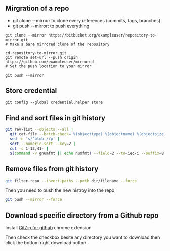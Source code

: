 ## Mirgration of a repo
* git clone --mirror: to clone every references (commits, tags, branches)
* git push --mirror: to push everything

```
git clone --mirror https://bitbucket.org/exampleuser/repository-to-mirror.git
# Make a bare mirrored clone of the repository

cd repository-to-mirror.git
git remote set-url --push origin https://github.com/exampleuser/mirrored
# Set the push location to your mirror

git push --mirror
```

## Store credential

```
git config --global credential.helper store
```

## Find and sort files in git history

```bash
git rev-list --objects --all |
  git cat-file --batch-check='%(objecttype) %(objectname) %(objectsize) %(rest)' |
  sed -n 's/^blob //p' |
  sort --numeric-sort --key=2 |
  cut -c 1-12,41- |
  $(command -v gnumfmt || echo numfmt) --field=2 --to=iec-i --suffix=B --padding=7 --round=nearest
```

## Remove files from git history

```bash
git filter-repo --invert-paths --path dir/filename --force
```
Then you need to push the new histroy into the repo

```bash
git push --mirror --force
```

## Download specific directory from a Github repo

Install [GitZip for github](https://chrome.google.com/webstore/detail/gitzip-for-github/ffabmkklhbepgcgfonabamgnfafbdlkn) chrome extension

Then check the checkbox besite any directory you want to download then click the bottom right download button. 
